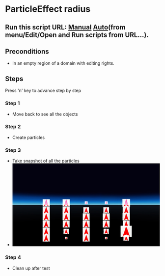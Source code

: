 # ParticleEffect radius
## Run this script URL: [Manual](./test.js?raw=true)   [Auto](./testAuto.js?raw=true)(from menu/Edit/Open and Run scripts from URL...).

## Preconditions
- In an empty region of a domain with editing rights.

## Steps
Press 'n' key to advance step by step

### Step 1
- Move back to see all the objects
### Step 2
- Create particles
### Step 3
- Take snapshot of all the particles
- ![](./ExpectedImage_00000.png)
### Step 4
- Clean up after test
